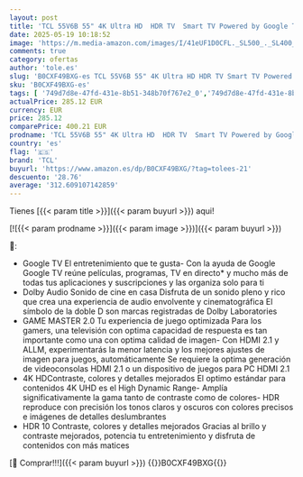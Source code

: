 ```yaml
---
layout: post
title: 'TCL 55V6B 55" 4K Ultra HD  HDR TV  Smart TV Powered by Google TV  Dolby Audio  Motion Clarity  control por voz  compatible con Google Assistant  Chromecast integrado '
date: 2025-05-19 10:18:52
image: 'https://m.media-amazon.com/images/I/41eUF1D0CFL._SL500_._SL400_.jpg'
comments: true
category: ofertas
author: 'tole.es'
slug: 'B0CXF49BXG-es TCL 55V6B 55" 4K Ultra HD HDR TV Smart TV Powered by...'
sku: 'B0CXF49BXG-es'
tags: [ '749d7d8e-47fd-431e-8b51-348b70f767e2_0','749d7d8e-47fd-431e-8b51-348b70f767e2_1901','749d7d8e-47fd-431e-8b51-348b70f767e2_6901','749d7d8e-47fd-431e-8b51-348b70f767e2_8501','Arborist Merchandising Root','CML-Tech','Electrónica','Gaming & Entertainment','Self Service','Special Features Stores','TV, vídeo y home cinema','TVs 50"-59"','Televisores','Top Brands Tech Selection','Top Brands Tech TVs','smart','tcl','tv','🇪🇸', ]
actualPrice: 285.12 EUR
currency: EUR
price: 285.12
comparePrice: 400.21 EUR
prodname: 'TCL 55V6B 55" 4K Ultra HD  HDR TV  Smart TV Powered by Google TV  Dolby Audio  Motion Clarity  control por voz  compatible con Google Assistant  Chromecast integrado '
country: 'es'
flag: '🇪🇸'
brand: 'TCL'
buyurl: 'https://www.amazon.es/dp/B0CXF49BXG/?tag=tolees-21'
descuento: '28.76'
average: '312.609107142859'
---
```


Tienes [{{< param title >}}]({{< param buyurl >}}) aqui!

[![{{< param prodname >}}]({{< param image >}})]({{< param buyurl >}})

🔎:

- Google TV El entretenimiento que te gusta- Con la ayuda de Google Google TV reúne películas, programas, TV en directo* y mucho más de todas tus aplicaciones y suscripciones y las organiza solo para ti
- Dolby Audio Sonido de cine en casa Disfruta de un sonido pleno y rico que crea una experiencia de audio envolvente y cinematográfica El símbolo de la doble D son marcas registradas de Dolby Laboratories
- GAME MASTER 2.0 Tu experiencia de juego optimizada Para los gamers, una televisión con optima capacidad de respuesta es tan importante como una con optima calidad de imagen- Con HDMI 2.1 y ALLM, experimentarás la menor latencia y los mejores ajustes de imagen para juegos, automáticamente Se requiere la optima generación de videoconsolas HDMI 2.1 o un dispositivo de juegos para PC HDMI 2.1
- 4K HDContraste, colores y detalles mejorados El optimo estándar para contenidos 4K UHD es el High Dynamic Range- Amplía significativamente la gama tanto de contraste como de colores- HDR reproduce con precisión los tonos claros y oscuros con colores precisos e imágenes de detalles deslumbrantes
- HDR 10 Contraste, colores y detalles mejorados Gracias al brillo y contraste mejorados, potencia tu entretenimiento y disfruta de contenidos con más matices

[🛒 Comprar!!!]({{< param buyurl >}})
{{<world>}}B0CXF49BXG{{</world>}}
